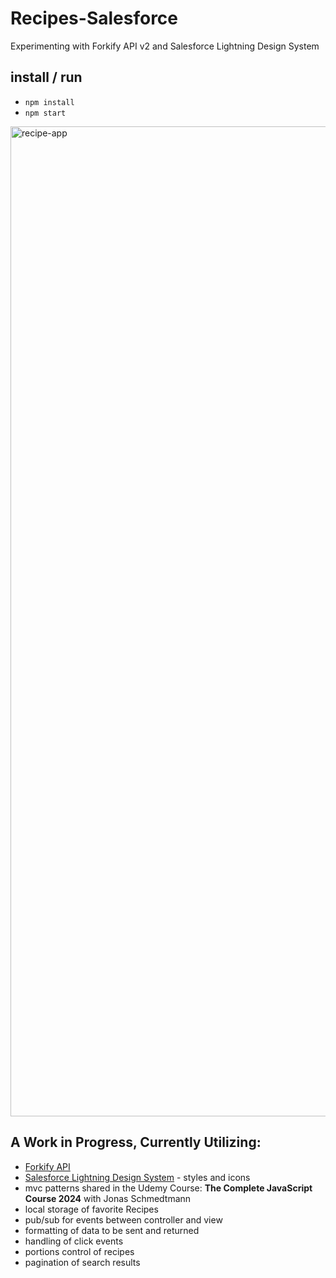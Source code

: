 # Recipes-Salesforce

Experimenting with Forkify API v2 and Salesforce Lightning Design System

## install / run

- `npm install`
- `npm start`

<img width="1584" alt="recipe-app" src="https://github.com/user-attachments/assets/a44e7720-ff8d-4d09-8a80-451018a1471f">

## A Work in Progress, Currently Utilizing:
- [Forkify API](https://forkify-api.herokuapp.com/v2/)
- [Salesforce Lightning Design System](https://developer.salesforce.com/docs/platform/lwr/guide/lwr-slds.html) - styles and icons
- mvc patterns shared in the Udemy Course: **The Complete JavaScript Course 2024** with Jonas Schmedtmann
- local storage of favorite Recipes
- pub/sub for events between controller and view
- formatting of data to be sent and returned
- handling of click events
- portions control of recipes
- pagination of search results
